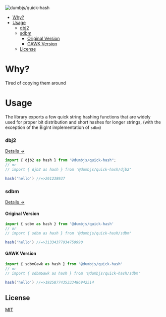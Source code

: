![dumbjs/quick-hash](https://socialify.git.ci/dumbjs/quick-hash/image?description=1&name=1&owner=1&pattern=Solid&theme=Dark)

- [Why?](#why)
- [Usage](#usage)
  - [dbj2](#dbj2)
  - [sdbm](#sdbm)
    - [Original Version](#original-version)
    - [GAWK Version](#gawk-version)
  - [License](#license)

# Why?

Tired of copying them around

# Usage

The library exports a few quick string hashing functions that are widely used
for proper bit distribution and short hashes for longer strings, (with the
exception of the BigInt implementation of `sdbm`)

### dbj2

[Details &rarr;](http://www.cse.yorku.ca/~oz/hash.html#djb2)

```js
import { djb2 as hash } from "@dumbjs/quick-hash";
// or
// import { djb2 as hash } from '@dumbjs/quick-hash/djb2'

hash('hello') //=>261238937
```

### sdbm

[Details &rarr;](http://www.cse.yorku.ca/~oz/hash.html#sdbm)

#### Original Version

```js
import { sdbm as hash } from '@dumbjs/quick-hash'
// or
// import { sdbm as hash } from '@dumbjs/quick-hash/sdbm'

hash('hello') //=>31334377934759990
```

#### GAWK Version

```js
import { sdbmGawk as hash } from '@dumbjs/quick-hash'
// or
// import { sdbmGawk as hash } from '@dumbjs/quick-hash/sdbm'

hash('hello') //=>1925877435333486942514
```

## License

[MIT](/LICENSE)
